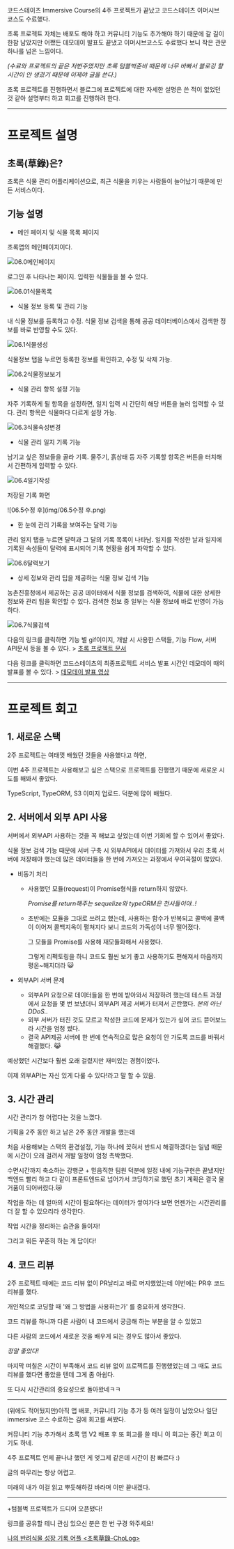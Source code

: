 코드스테이츠 Immersive Course의 4주 프로젝트가 끝났고 코드스테이츠 이머시브 코스도 수료했다.

초록 프로젝트 자체는 배포도 해야 하고 커뮤니티 기능도 추가해야 하기 때문에 갈 길이 한참 남았지만 어쨌든 데모데이 발표도 끝냈고 이머시브코스도 수료했다 보니 작은 관문 하나를 넘은 느낌이다.

*(수료와 프로젝트의 끝은 저번주였지만 초록 텀블벅준비 때문에 너무 바빠서 블로깅 할 시간이 안 생겼기 때문에 이제야 글을 쓴다.)*



초록 프로젝트를 진행하면서 블로그에 프로젝트에 대한 자세한 설명은 쓴 적이 없었던 것 같아 설명부터 하고 회고를 진행하려 한다.



---

# 프로젝트 설명

## 초록(草錄)은?

초록은 식물 관리 어플리케이션으로, 최근 식물을 키우는 사람들이 늘어났기 때문에 만든 서비스이다.



## 기능 설명

* 메인 페이지 및 식물 목록 페이지

초록앱의 메인페이지이다.

![06.0메인페이지](img/06.0메인페이지.png)



로그인 후 나타나는 페이지. 입력한 식물들을 볼 수 있다.

![06.01식물목록](img/06.01식물목록.png)



- 식물 정보 등록 및 관리 기능

내 식물 정보를 등록하고 수정. 식물 정보 검색을 통해 공공 데이터베이스에서 검색한 정보를 바로 반영할 수도 있다.

![06.1식물생성](img/06.1식물생성.png)



식물정보 탭을 누르면 등록한 정보를 확인하고, 수정 및 삭제 가능.

![06.2식물정보보기](img/06.2식물정보보기.png)



- 식물 관리 항목 설정 기능

자주 기록하게 될 항목을 설정하면, 일지 입력 시 간단히 해당 버튼을 눌러 입력할 수 있다. 관리 항목은 식물마다 다르게 설정 가능.

![06.3식물속성변경](img/06.3식물속성변경.png)



- 식물 관리 일지 기록 기능

남기고 싶은 정보들을 골라 기록. 물주기, 흙상태 등 자주 기록할 항목은 버튼을 터치해서 간편하게 입력할 수 있다. 

![06.4일기작성](img/06.4일기작성.png)



저장된 기록 화면

![06.5수정 후](img/06.5수정 후.png)



- 한 눈에 관리 기록을 보여주는 달력 기능

관리 일지 탭을 누르면 달력과 그 달의 기록 목록이 나타남. 일지를 작성한 날과 일지에 기록된 속성들이 달력에 표시되어 기록 현황을 쉽게 파악할 수 있다.

![06.6달력보기](img/06.6달력보기.png)



- 상세 정보와 관리 팁을 제공하는 식물 정보 검색 기능

농촌진흥청에서 제공하는 공공 데이터에서 식물 정보를 검색하여, 식물에 대한 상세한 정보와 관리 팁을 확인할 수 있다. 검색한 정보 중 일부는 식물 정보에 바로 반영이 가능하다.

![06.7식물검색](img/06.7식물검색.png)



다음의 링크를 클릭하면 기능 별 gif이미지, 개발 시 사용한 스택들, 기능 Flow, 서버 API문서 등을 볼 수 있다. > [초록 프로젝트 문서](http://bit.ly/2TwXYsP)



다음 링크를 클릭하면 코드스테이츠의 최종프로젝트 서비스 발표 시간인 데모데이 때의 발표를 볼 수 있다. > [데모데이 발표 영상](https://youtu.be/lQgI9r0On2M?t=1253)



---

# 프로젝트 회고

## 1. 새로운 스택

2주 프로젝트는 여태껏 배웠던 것들을 사용했다고 하면,

이번 4주 프로젝트는 사용해보고 싶은 스택으로 프로젝트를 진행했기 때문에 새로운 시도를 해봐서 좋았다.

TypeScript, TypeORM, S3 이미지 업로드. 덕분에 많이 배웠다.



## 2. 서버에서 외부 API 사용

서버에서 외부API 사용하는 것을 꼭 해보고 싶었는데 이번 기회에 할 수 있어서 좋았다.

식물 정보 검색 기능 때문에 서버 구축 시 외부API에서 데이터를 가져와서 우리 초록 서버에 저장해야 했는데 많은 데이터들을 한 번에 가져오는 과정에서 우여곡절이 많았다.

* 비동기 처리

  * 사용했던 모듈(request)이 Promise형식을 return하지 않았다.

    *Promise를 return해주는 sequelize와 typeORM은 천사들이야..!*

  * 초반에는 모듈을 그대로 쓰려고 했는데, 사용하는 함수가 반복되고 콜백에 콜백이 이어져 콜백지옥이 펼쳐지다 보니 코드의 가독성이 너무 떨어졌다.

    그 모듈을 Promise를 사용해 재모듈화해서 사용했다.

    그렇게 리펙토링을 하니 코드도 훨씬 보기 좋고 사용하기도 편해져서 마음까지 평온~해지더라 :smiley_cat:

* 외부API 서버 문제
  * 외부API 요청으로 데이터들을 한 번에 받아와서 저장하려 했는데 테스트 과정에서 요청을 몇 번 보냈더니 외부API 제공 서버가 터져서 곤란했다. *본의 아닌 DDoS..*
  * 외부 서버가 터진 것도 모르고 작성한 코드에 문제가 있는가 싶어 코드 뜯어보느라 시간을 엄청 썼다.
  * 결국 API제공 서버에 한 번에 연속적으로 많은 요청이 안 가도록 코드를 바꿔서 해결했다. :joy_cat:

예상했던 시간보다 훨씬 오래 걸렸지만 재미있는 경험이었다.

이제 외부API는 자신 있게 다룰 수 있다!라고 말 할 수 있음.



## 3. 시간 관리

시간 관리가 참 어렵다는 것을 느꼈다.

기획을 2주 동안 하고 남은 2주 동안 개발을 했는데

처음 사용해보는 스택의 환경설정, 기능 하나에 꽂혀서 반드시 해결하겠다는 일념 때문에 시간이 오래 걸려서 개발 일정이 엄청 촉박했다.

수면시간까지 축소하는 강행군 + 믿음직한 팀원 덕분에 일정 내에 기능구현은 끝냈지만 백엔드 빨리 하고 다 같이 프론트엔드로 넘어가서 코딩하기로 했던 초기 계획은 결국 물거품이 되어버렸다.:crying_cat_face:

작업을 하는 데 얼마의 시간이 필요하다는 데이터가 쌓여가다 보면 언젠가는 시간관리를 더 잘 할 수 있으리라 생각한다.

작업 시간을 정리하는 습관을 들이자!

그리고 뭐든 꾸준히 하는 게 답이다!



## 4. 코드 리뷰

2주 프로젝트 때에는 코드 리뷰 없이 PR날리고 바로 머지했었는데 이번에는 PR후 코드 리뷰를 했다.

개인적으로 코딩할 때 '왜 그 방법을 사용하는가' 를 중요하게 생각한다.

코드 리뷰를 하니까 다른 사람이 내 코드에서 궁금해 하는 부분을 알 수 있었고

다른 사람의 코드에서 새로운 것을 배우게 되는 경우도 많아서 좋았다.

*정말 좋았다!*

마지막 며칠은 시간이 부족해서 코드 리뷰 없이 프로젝트를 진행했었는데 그 때도 코드 리뷰를 했다면 좋았을 텐데 그게 좀 아쉽다.

또 다시 시간관리의 중요성으로 돌아왔네ㅋㅋ



---

(위에도 적어뒀지만)아직 앱 배포, 커뮤니티 기능 추가 등 여러 일정이 남았으나 일단 immersive 코스 수료하는 김에 회고를 써봤다.

커뮤니티 기능 추가해서 초록 앱 V2 배포 후 또 회고를 쓸 테니 이 회고는 중간 회고 이기도 하네.



4주 프로젝트 언제 끝나냐 했던 게 엊그제 같은데 시간이 참 빠르다 :)

글의 마무리는 항상 어렵고.

미래의 내가 이걸 읽고 뿌듯해하길 바라며 이만 끝내겠다.



---

+텀블벅 프로젝트가 드디어 오픈됐다!

링크를 공유할 테니 관심 있으신 분은 한 번 구경 와주세요!

[나의 반려식물 성장 기록 어플 <초록草錄-ChoLog>](https://tumblbug.com/appcholog)